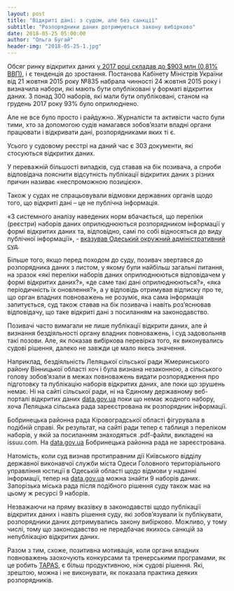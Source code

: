 ```yaml
---
layout: post
title: "Відкриті дані: з судом, але без санкції"
subtitle: "Розпорядники даних дотримуються закону вибірково"
date: 2018-05-25 05:00:00
author: "Ольга Бугай"
header-img: "2018-05-25-1.jpg"
---
```


Обсяг ринку відкритих даних [у 2017 році складав до $903 млн (0,81% ВВП)](http://tapas.org.ua/wp-content/uploads/2018/04/1524641131.pdf), і є тенденція до зростання. Постанова Кабінету Міністрів України від 21 жовтня 2015 року №835 набрала чинності 24 жовтня 2015 року і визначила набори, які мають бути опубліковані у форматі відкритих даних. З понад 300 наборів, які мали бути опубліковані, станом на грудень 2017 року 93% було оприлюднено.

Але не все було просто і райдужно. Журналісти та активісти часто були тими, хто за допомогою судів намагався зобов’язати владні органи працювати і відкривати дані, розпорядниками яких ті є.

Усього у судовому реєстрі на даний час є 303 документи, які стосуються відкритих даних.

У переважній більшості випадків, суд ставав на бік позивача, а спроби відповідача пояснити відсутність публікації відкритих даних з різних причин називає «неспроможною позицією». 

Також у судах не спрацьовували відмовки державних органів щодо того, що відкриті дані – це не публічна інформація.

«З системного аналізу наведених норм вбачається, що переліки (реєстри) наборів даних оприлюднюються розпорядником інформації у формі відкритих даних та, відповідно, самі по собі відносяться до виду публічної інформації», - [вказував Одеський окружний адміністративний суд](http://reyestr.court.gov.ua/Review/61414070). 

Більше того, якщо перед походом до суду, позивач звертався до розпорядника даних з листом, у якому були найбільш загальні питання, на зразок «які переліки наборів даних оприлюднюються відповідачем у формі відкритих даних?», «де саме такі дані оприлюднюються?», «яка періодичність їх оновлення?», а у відповідь отримував відписку про те, що орган владних повноважень не розуміє, яка сама інформація запитується, суд також ставав на бік позивача і навіть роз’яснював відповідачу, що таке відкриті дані з посиланням на законодавство.

Позивачі часто вимагали не лише публікації відкрити даних, але й визнання бездіяльності органу владних повноважень, і суд задовольняв такі позови. Але, як показав вибіркова перевірка того, як виконувались судові рішення, далеко не завжди це мало якесь значення.

Наприклад, бездіяльність Леляцької сільської ради Жмеринського району Вінницької області хоч і була визнана незаконною, а сільського голову зобов’язали в межах повноважень видати розпорядження про підготовку та публікацію наборів відкритих даних, але поки що зрушень немає. Ні на сайті сільської ради, ні на Єдиному державному веб-порталі відкритих даних [data.gov.ua](http://data.gov.ua) поки що немає жодного набору, хоча Леляцька сільська рада зареєстрована як розпорядник інформації.

Бобринецька районна рада Кіровоградської області фігурувала в подібній справі. Як результат, на сайті ради тепер є таблиця з переліком наборів, у якій за посиланням знаходяться .pdf-файли, викладені на issuu.com. На [data.gov.ua](http://data.gov.ua) Бобринецька районна рада не зареєстрована.

Натомість, коли суд визнав протиправним дії Київського відділу державної виконавчої служби міста Одеси Головного територіального управління юстиції в Одеській області щодо відмови у наданні інформації, тепер на [data.gov.ua](http://data.gov.ua) можна знайти 9 наборів даних. Запорізька міська рада після подібного рішення суду також має на цьому ж ресурсі 9 наборів.

Незважаючи на пряму вказівку в законодавстві щодо публікації відкритих даних і навіть рішення суду, які зобов’язували їх публікувати, розпорядники даних дотримувались закону вибірково. Можливо, у тому числі, тому що законодавство не передбачає якихось санкцій за непублікацію відкритих даних.

Разом з тим, схоже, позитивна мотивація, коли органи владних повноважень заохочують конкурсами та тренерськими програмами, як це робить [TAPAS](http://tapas.org.ua/), є більш продуктивною, ніж судові рішення. Які, зрештою, можна і не виконувати, як показала практика деяких розпорядників.